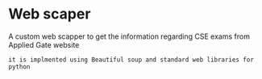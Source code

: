 # Web scaper

A custom web scapper to get the information regarding CSE exams from Applied Gate website

    it is implmented using Beautiful soup and standard web libraries for python
    
